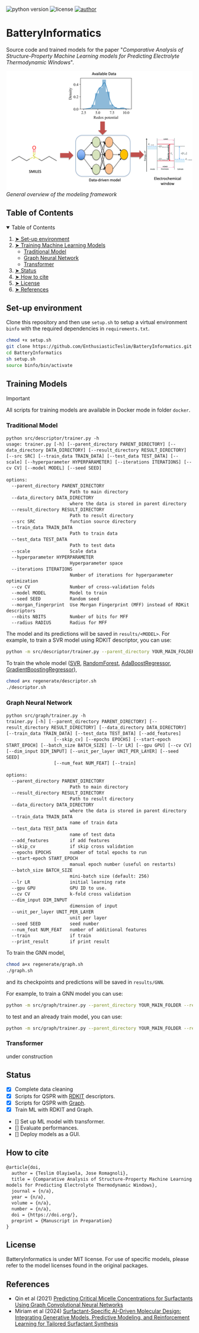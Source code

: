 ![python version](https://img.shields.io/badge/python-v.3.9-blue)
![license](https://img.shields.io/badge/license-MIT-orange)
[![author](https://img.shields.io/badge/teslim-homepage)](https://teslim404.com)
# BatteryInformatics
Source code and trained models for the paper "*Comparative Analysis of Structure-Property Machine Learning models for Predicting Electrolyte Thermodynamic Windows*". 

![General overview of the modeling framework](src/method.png "modeling framework")
*General overview of the modeling framework*

<!-- TABLE OF CONTENTS -->
<h2 id="table-of-contents"> Table of Contents</h2>

<details open="open">
  <summary>Table of Contents</summary>
  <ol>
    <li><a href="#Set-up environment"> ➤ Set-up environment</a></li>
    <li>
          <a href="#Training"> ➤ Training Machine Learning Models</a>
          <ul>
            <li><a href="#Descriptor">Traditional Model</a></li>
            <li><a href="#Graph">Graph Neural Network</a></li>
            <li><a href="#LLM">Transformer</a></li>
          </ul>
    </li>
    <li><a href="#Status"> ➤ Status</a></li>
    <li><a href="#How-to-cite"> ➤ How to cite</a></li>
    <li><a href="#License"> ➤ License</a></li>
    <li><a href="#References"> ➤ References</a></li>
  </ol>
</details>


<!-- Set-up environment -->
<h2 id="Set-up environment">Set-up environment</h2>

Clone this repository and then use `setup.sh` to setup a virtual environment `binfo` with the required dependencies in `requirements.txt`. 

```bash
chmod +x setup.sh
git clone https://github.com/EnthusiasticTeslim/BatteryInformatics.git
cd BatteryInformatics
sh setup.sh
source binfo/bin/activate
```


<!-- Training Models-->
<h2 id="Training">Training Models</h2>

> [!IMPORTANT]  
> All scripts for training models are available in Docker mode in folder `docker`.

<h3 id="Descriptor"> Traditional Model</h3>

```
python src/descriptor/trainer.py -h
usage: trainer.py [-h] [--parent_directory PARENT_DIRECTORY] [--data_directory DATA_DIRECTORY] [--result_directory RESULT_DIRECTORY] [--src SRC] [--train_data TRAIN_DATA] [--test_data TEST_DATA] [--scale] [--hyperparameter HYPERPARAMETER] [--iterations ITERATIONS] [--cv CV] [--model MODEL] [--seed SEED]

options:
  --parent_directory PARENT_DIRECTORY
                        Path to main directory
  --data_directory DATA_DIRECTORY
                        where the data is stored in parent directory
  --result_directory RESULT_DIRECTORY
                        Path to result directory
  --src SRC             function source directory
  --train_data TRAIN_DATA
                        Path to train data
  --test_data TEST_DATA
                        Path to test data
  --scale               Scale data
  --hyperparameter HYPERPARAMETER
                        Hyperparameter space
  --iterations ITERATIONS
                        Number of iterations for hyperparameter optimization
  --cv CV               Number of cross-validation folds
  --model MODEL         Model to train
  --seed SEED           Random seed
  --morgan_fingerprint  Use Morgan Fingerprint (MFF) instead of RDKit descriptors
  --nbits NBITS         Number of bits for MFF
  --radius RADIUS       Radius for MFF
```

The model and its predictions will be saved in `results/<MODEL>`. For example, to train a SVR model using RDKIT descriptor, you can use:

```bash
python -m src/descriptor/trainer.py --parent_directory YOUR_MAIN_FOLDER --result_directory results --data_directory data --train_data "train_data_cleaned.csv" --test_data "test_data_cleaned.csv" --scale --model SVR --seed 42 --iterations 100 --hyperparameter "hp_descriptor.yaml" --cv 5
```

To train the whole model ([SVR](https://scikit-learn.org/stable/modules/generated/sklearn.svm.SVR.html), [RandomForest](https://scikit-learn.org/stable/modules/generated/sklearn.ensemble.RandomForestRegressor.html), [AdaBoostRegressor](https://scikit-learn.org/stable/modules/generated/sklearn.ensemble.AdaBoostRegressor.html), [GradientBoostingRegressor](https://scikit-learn.org/stable/modules/generated/sklearn.ensemble.GradientBoostingRegressor.html)), 
```bash
chmod a+x regenerate/descriptor.sh
./descriptor.sh
```


<h3 id="Graph"> Graph Neural Network</h3>

```
python src/graph/trainer.py -h
trainer.py [-h] [--parent_directory PARENT_DIRECTORY] [--result_directory RESULT_DIRECTORY] [--data_directory DATA_DIRECTORY] [--train_data TRAIN_DATA] [--test_data TEST_DATA] [--add_features]
                  [--skip_cv] [--epochs EPOCHS] [--start-epoch START_EPOCH] [--batch_size BATCH_SIZE] [--lr LR] [--gpu GPU] [--cv CV] [--dim_input DIM_INPUT] [--unit_per_layer UNIT_PER_LAYER] [--seed SEED]
                  [--num_feat NUM_FEAT] [--train]

options:
  --parent_directory PARENT_DIRECTORY
                        Path to main directory
  --result_directory RESULT_DIRECTORY
                        Path to result directory
  --data_directory DATA_DIRECTORY
                        where the data is stored in parent directory
  --train_data TRAIN_DATA
                        name of train data
  --test_data TEST_DATA
                        name of test data
  --add_features        if add features
  --skip_cv             if skip cross validation
  --epochs EPOCHS       number of total epochs to run
  --start-epoch START_EPOCH
                        manual epoch number (useful on restarts)
  --batch_size BATCH_SIZE
                        mini-batch size (default: 256)
  --lr LR               initial learning rate
  --gpu GPU             GPU ID to use.
  --cv CV               k-fold cross validation
  --dim_input DIM_INPUT
                        dimension of input
  --unit_per_layer UNIT_PER_LAYER
                        unit per layer
  --seed SEED           seed number
  --num_feat NUM_FEAT   number of additional features
  --train               if train
  --print_result        if print result
```

To train the GNN model, 
```bash
chmod a+x regenerate/graph.sh
./graph.sh
```
and its checkpoints and predictions will be saved in `results/GNN`.

For example, to train a GNN model you can use:

```bash
python -m src/graph/trainer.py --parent_directory YOUR_MAIN_FOLDER --result_directory results --data_directory data --train_data "train_data_cleaned.csv" --test_data "test_data_cleaned.csv" --seed 42 --iterations 100 --train --cv 5
```
to test and an already train model, you can use:

```bash
python -m src/graph/trainer.py --parent_directory YOUR_MAIN_FOLDER --result_directory results --data_directory data --train_data "train_data_cleaned.csv" --test_data "test_data_cleaned.csv" --seed 42 --iterations 100 --cv 5
```

<h3 id="LLM"> Transformer</h3>

under construction


<!-- Status -->
<h2 id="Status">Status</h2>

- [x] Complete data cleaning
- [x] Scripts for QSPR with [RDKIT](https://rdkit.org/docs/index.html) descriptors.
- [x] Scripts for QSPR with [Graph](https://www.dgl.ai/). 
- [x] Train ML with RDKIT and Graph.
- [] Set up ML model with transformer.
- [] Evaluate performances.
- [] Deploy models as a GUI.

<!-- How-to-cite-->
<h2 id="How-to-cite">How to cite</h2>

```
@article{doi,
  author = {Teslim Olayiwola, Jose Romagnoli},
  title = {Comparative Analysis of Structure-Property Machine Learning models for Predicting Electrolyte Thermodynamic Windows},
  journal = {n/a},
  year = {n/a},
  volume = {n/a},
  number = {n/a},
  doi = {https://doi.org/},
  preprint = {Manuscript in Preparation}
}
```

<!-- License-->
<h2 id="License">License</h2>

BatteryInformatics is under MIT license. For use of specific models, please refer to the model licenses found in the original packages.

<!-- References -->
<h2 id="References">References</h2>

- Qin et al (2021) [Predicting Critical Micelle Concentrations for Surfactants Using Graph Convolutional Neural Networks](https://pubs.acs.org/doi/full/10.1021/acs.jpcb.1c05264)
- Miriam et al (2024) [Surfactant-Specific AI-Driven Molecular Design: Integrating Generative Models, Predictive Modeling, and Reinforcement Learning for Tailored Surfactant Synthesis](https://pubs.acs.org/doi/full/10.1021/acs.iecr.4c00401)
